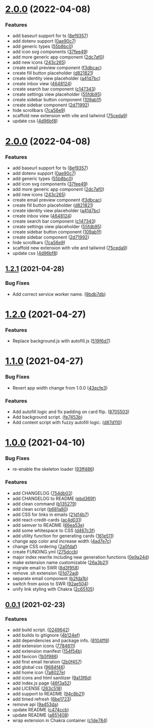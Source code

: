 # [2.0.0](https://github.com/raslan/throwaway/compare/1.2.1...2.0.0) (2022-04-08)


### Features

* add baseurl support for ts ([8ef9357](https://github.com/raslan/throwaway/commit/8ef93570e1483f8ca51a2c1aaf64f3fc0c924eb8))
* add dotenv support ([0ae90c7](https://github.com/raslan/throwaway/commit/0ae90c7abd1c22f9e397dad6e043f0b0ac32567e))
* add generic types ([55b8bc0](https://github.com/raslan/throwaway/commit/55b8bc0eef2550608041548084331a0e6b56e140))
* add icon svg components ([37fee49](https://github.com/raslan/throwaway/commit/37fee49e4d552378896232e667eba45c72e6bd8f))
* add more generic app component ([2dc7af0](https://github.com/raslan/throwaway/commit/2dc7af07abfcd8f71b51d156521bc361066ae4e9))
* add new icons ([243c265](https://github.com/raslan/throwaway/commit/243c26546f5094c061f5d5a12247514422a0b47a))
* create email preview component ([f3dbcac](https://github.com/raslan/throwaway/commit/f3dbcac92d7145c531694ca56a957668c1d324a3))
* create fill button placeholder ([d821821](https://github.com/raslan/throwaway/commit/d8218212e0b4723530205697760d9eedcf65c80b))
* create identity view placeholder ([a41d7bc](https://github.com/raslan/throwaway/commit/a41d7bc28d3f3b3fff125f7fd000e78c354cc032))
* create inbox view ([4648124](https://github.com/raslan/throwaway/commit/46481246c4c60dd8ee7c36a4f64a937edd2c728a))
* create search bar component ([c147343](https://github.com/raslan/throwaway/commit/c147343ee7048142b5268eddd17b3f83d9e38030))
* create settings view placeholder ([55fdb95](https://github.com/raslan/throwaway/commit/55fdb9594e509b7cc810440837624240ec74d7aa))
* create sidebar button component ([109ab1f](https://github.com/raslan/throwaway/commit/109ab1fca8760c6f239fcbdd633df79142adc54a))
* create sidebar component ([2d71992](https://github.com/raslan/throwaway/commit/2d71992d4287927c1202c1caa6f7fb3c9baaa342))
* hide scrollbars ([7ca56e9](https://github.com/raslan/throwaway/commit/7ca56e944ea80d648c33366669cb6933df992cc1))
* scaffold new extension with vite and tailwind ([75ceda9](https://github.com/raslan/throwaway/commit/75ceda98588609cb966935f4cfb11e402f3cd835))
* update css ([4d96bf8](https://github.com/raslan/throwaway/commit/4d96bf847f620f3de0edea76be7e0b22c9930d63))



# [2.0.0](https://github.com/raslan/throwaway/compare/1.2.1...2.0.0) (2022-04-08)


### Features

* add baseurl support for ts ([8ef9357](https://github.com/raslan/throwaway/commit/8ef93570e1483f8ca51a2c1aaf64f3fc0c924eb8))
* add dotenv support ([0ae90c7](https://github.com/raslan/throwaway/commit/0ae90c7abd1c22f9e397dad6e043f0b0ac32567e))
* add generic types ([55b8bc0](https://github.com/raslan/throwaway/commit/55b8bc0eef2550608041548084331a0e6b56e140))
* add icon svg components ([37fee49](https://github.com/raslan/throwaway/commit/37fee49e4d552378896232e667eba45c72e6bd8f))
* add more generic app component ([2dc7af0](https://github.com/raslan/throwaway/commit/2dc7af07abfcd8f71b51d156521bc361066ae4e9))
* add new icons ([243c265](https://github.com/raslan/throwaway/commit/243c26546f5094c061f5d5a12247514422a0b47a))
* create email preview component ([f3dbcac](https://github.com/raslan/throwaway/commit/f3dbcac92d7145c531694ca56a957668c1d324a3))
* create fill button placeholder ([d821821](https://github.com/raslan/throwaway/commit/d8218212e0b4723530205697760d9eedcf65c80b))
* create identity view placeholder ([a41d7bc](https://github.com/raslan/throwaway/commit/a41d7bc28d3f3b3fff125f7fd000e78c354cc032))
* create inbox view ([4648124](https://github.com/raslan/throwaway/commit/46481246c4c60dd8ee7c36a4f64a937edd2c728a))
* create search bar component ([c147343](https://github.com/raslan/throwaway/commit/c147343ee7048142b5268eddd17b3f83d9e38030))
* create settings view placeholder ([55fdb95](https://github.com/raslan/throwaway/commit/55fdb9594e509b7cc810440837624240ec74d7aa))
* create sidebar button component ([109ab1f](https://github.com/raslan/throwaway/commit/109ab1fca8760c6f239fcbdd633df79142adc54a))
* create sidebar component ([2d71992](https://github.com/raslan/throwaway/commit/2d71992d4287927c1202c1caa6f7fb3c9baaa342))
* hide scrollbars ([7ca56e9](https://github.com/raslan/throwaway/commit/7ca56e944ea80d648c33366669cb6933df992cc1))
* scaffold new extension with vite and tailwind ([75ceda9](https://github.com/raslan/throwaway/commit/75ceda98588609cb966935f4cfb11e402f3cd835))
* update css ([4d96bf8](https://github.com/raslan/throwaway/commit/4d96bf847f620f3de0edea76be7e0b22c9930d63))



## [1.2.1](https://github.com/raslan/throwaway/compare/1.2.0...1.2.1) (2021-04-28)


### Bug Fixes

* Add correct service worker name. ([9bdb7db](https://github.com/raslan/throwaway/commit/9bdb7db6be7846d95564cf76087cabcb603a17f2))



# [1.2.0](https://github.com/raslan/throwaway/compare/1.1.0...1.2.0) (2021-04-27)


### Features

* Replace background.js with autofill.js ([519f6d7](https://github.com/raslan/throwaway/commit/519f6d73672343fb18764b13381afb4cc44156d1))



# [1.1.0](https://github.com/raslan/throwaway/compare/1.0.0...1.1.0) (2021-04-27)


### Bug Fixes

* Revert app width change from 1.0.0 ([43ecfe3](https://github.com/raslan/throwaway/commit/43ecfe36c6dfaaddd8edb1d7eeae1444d7da8fd3))


### Features

* Add autofill logic and fix padding on card flip. ([8705503](https://github.com/raslan/throwaway/commit/8705503d538271234cfc9dc0e65c1808cc31ccbd))
* Add background script. ([fe7453b](https://github.com/raslan/throwaway/commit/fe7453b5f944a2d168b6011313c15719bfcbfdc7))
* Add content script with fuzzy autofill logic. ([d87d110](https://github.com/raslan/throwaway/commit/d87d11032e33074af46803a2418e2ed4f9b3d99e))



# [1.0.0](https://github.com/raslan/throwaway/compare/0.0.1...1.0.0) (2021-04-10)


### Bug Fixes

* re-enable the skeleton loader ([93ff486](https://github.com/raslan/throwaway/commit/93ff4867df7082348de06a4e9a359d29e60ca79f))


### Features

* add CHANGELOG ([754db03](https://github.com/raslan/throwaway/commit/754db03316f48dbb655586f57b4474fa296247ff))
* add CHANGELOG to README ([ebd369f](https://github.com/raslan/throwaway/commit/ebd369ff5f917b8f4baa031b753ec6c4d60fe981))
* add clean command ([b135279](https://github.com/raslan/throwaway/commit/b135279180604524af5911766c6e8c3ddba151f4))
* add clean script ([b681a80](https://github.com/raslan/throwaway/commit/b681a80c638cbe7d885b5a121136d8b66ec02189))
* add CSS for links in emails ([21d14b7](https://github.com/raslan/throwaway/commit/21d14b77551887f77725e05af1b34825e8866dcc))
* add react-credit-cards ([ac4d031](https://github.com/raslan/throwaway/commit/ac4d0311f416d60a9840eeba4aef3dd44c76bb2c))
* add semver to README ([66ea53e](https://github.com/raslan/throwaway/commit/66ea53e31d69d3f649d0ba11f9abf1143d06c71b))
* add some whitespace to CSS ([d467c3f](https://github.com/raslan/throwaway/commit/d467c3f5d2bb4279fa67a24ecec33174a7c06b20))
* add utility function for generating cards ([161e511](https://github.com/raslan/throwaway/commit/161e511e2f151ca461e9d734a4871bc092ea01b9))
* change app color and increase width ([4ad7e7c](https://github.com/raslan/throwaway/commit/4ad7e7c85443d51436ad5dc0b5bd6146fc997e74))
* change CSS ordering ([2a0fdaf](https://github.com/raslan/throwaway/commit/2a0fdafbf4350131c47da69068db1140507ad446))
* create FUNDING.yml ([275dccb](https://github.com/raslan/throwaway/commit/275dccb999cb07d8055e8810ce58c1c0ff1c3689))
* major index rewrite including new generation functions ([0e9a24d](https://github.com/raslan/throwaway/commit/0e9a24dd5c7d2c15e2d648d4739532d4fd3d2900))
* make extension name customizable ([26a3b21](https://github.com/raslan/throwaway/commit/26a3b2121ab6d85c313d0ba22d07aa4a3b8c429c))
* migrate email to SWR ([8d3f958](https://github.com/raslan/throwaway/commit/8d3f9586a175323c0d6b08e10d470c1d42d54ddc))
* remove .sh extension ([01d72ad](https://github.com/raslan/throwaway/commit/01d72ad0c044f3844d6306f9ea9e6571e0ec240f))
* separate email component ([b2fda1b](https://github.com/raslan/throwaway/commit/b2fda1b934ec686e8a87919ae3434752e3c3771c))
* switch from axios to SWR ([92ae504](https://github.com/raslan/throwaway/commit/92ae504d42ea1f92cedcf5ee72d73f66b63996e7))
* unify link styling with Chakra ([2c65105](https://github.com/raslan/throwaway/commit/2c65105d0618e4ec7f2023166fc3dafcc85c2301))



## [0.0.1](https://github.com/raslan/throwaway/compare/8104ff8546866c4ad8a7bae02c87a455a3e44bd1...0.0.1) (2021-02-23)


### Features

* add build script. ([0249642](https://github.com/raslan/throwaway/commit/0249642cedf9ff3f6d9bc8fad40c98d1b6fabced))
* add builds to gitignore ([4b124ef](https://github.com/raslan/throwaway/commit/4b124efc9cf246f679fa8fb3a3cf42dfe5a8afcf))
* add dependencies and package info. ([8104ff8](https://github.com/raslan/throwaway/commit/8104ff8546866c4ad8a7bae02c87a455a3e44bd1))
* add extension icons ([7784611](https://github.com/raslan/throwaway/commit/77846113e58976d20cef45488f97965ccd0432d6))
* add extension manifest ([154f54b](https://github.com/raslan/throwaway/commit/154f54b666632de2a539a2e4ab34230109055dd6))
* add favicon ([1b5f986](https://github.com/raslan/throwaway/commit/1b5f98698fadab6abce41845663acf22a14fe775))
* add first email iteration ([2b0f457](https://github.com/raslan/throwaway/commit/2b0f457e3097db18e8b28dbfbc603081540bd2be))
* add global css ([9684f46](https://github.com/raslan/throwaway/commit/9684f46849686da8286dbb5819802b06e510b853))
* add home icon ([7a8027e](https://github.com/raslan/throwaway/commit/7a8027e5ca0e3064f25a44ae02de74a90b05a97f))
* add icons and html sanitizer ([9a13f6d](https://github.com/raslan/throwaway/commit/9a13f6d8fd2c2fdfd5f4e7727213b4b8d5a1bbc2))
* add index.js page ([46f3a52](https://github.com/raslan/throwaway/commit/46f3a52938b1cc677b82054332c71228c6f7d43b))
* add LICENSE ([263c518](https://github.com/raslan/throwaway/commit/263c518ef99443826a93acdb1e6f3a09f76e9033))
* add support to README ([94c8b21](https://github.com/raslan/throwaway/commit/94c8b214ad8fb4ff37663953d9d01be6df5bfcc1))
* add timed refresh ([6be1723](https://github.com/raslan/throwaway/commit/6be17232afca66db5374d121449433398b23172b))
* remove api ([9a453da](https://github.com/raslan/throwaway/commit/9a453da2078b27b508e43ab7d373a70b19a08a47))
* update README ([c474ccb](https://github.com/raslan/throwaway/commit/c474ccb6a4b4b9c2bfc89c1b701ea24d9cd4da70))
* update README ([a851408](https://github.com/raslan/throwaway/commit/a851408dc0004903c98d5892498befcf0df5eaff))
* wrap extension in Chakra container ([c1de784](https://github.com/raslan/throwaway/commit/c1de784c5385d34c0216a722755c7efdfc2c807d))



